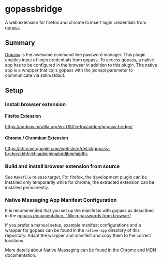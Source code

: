 # gopassbridge

A web extension for firefox and chrome to insert login credentials from [gopass](https://github.com/justwatchcom/gopass)

## Summary

[Gopass](https://github.com/justwatch/gopass) is the awesome command line password manager. This plugin enables input of login credentials from gopass. 
To access gopass, a native app has to be configured in the browser in addition to this plugin. 
The native app is a wrapper that calls gopass with the jsonapi parameter to communicate via stdin/stdout. 

## Setup

### Install browser extension

#### Firefox Extension

https://addons.mozilla.org/en-US/firefox/addon/gopass-bridge/

#### Chrome / Chromium Extension

https://chrome.google.com/webstore/detail/gopass-bridge/kkhfnlkhiapbiehimabddjbimfaijdhk

### Build and install browser extension from source

See `Makefile` release target. For firefox, the development plugin can be installed only temporarily while for chrome, the extracted extension can be installed permanently.

### Native Messaging App Manifest Configuration

It is recommended that you set up the manifests with gopass as described in the [gopass documentation, "filling passwords from browser"](https://github.com/justwatchcom/gopass/blob/master/docs/setup.md#filling-in-passwords-from-browser).

If you prefer a manual setup, example manifest configurations and a wrapper for gopass can be found in the `native-app` directory of this repository. 
Adapt the wrapper and manifest and copy them to the correct locations.

More details about Native Messaging can be found in the [Chrome](https://developer.chrome.com/apps/nativeMessaging) and [MDN](https://developer.mozilla.org/en-US/Add-ons/WebExtensions/Native_messaging) documentation.
